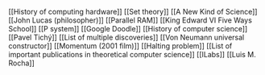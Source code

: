 [[History of computing hardware]]
[[Set theory]]
[[A New Kind of Science]]
[[John Lucas (philosopher)]]
[[Parallel RAM]]
[[King Edward VI Five Ways School]]
[[P system]]
[[Google Doodle]]
[[History of computer science]]
[[Pavel Tichý]]
[[List of multiple discoveries]]
[[Von Neumann universal constructor]]
[[Momentum (2001 film)]]
[[Halting problem]]
[[List of important publications in theoretical computer science]]
[[ILabs]]
[[Luis M. Rocha]]
